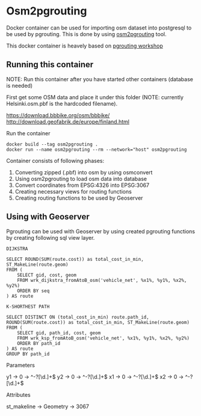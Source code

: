 # Osm2pgrouting

Docker container can be used for importing osm dataset into postgresql to be used by pgrouting. This is done by using [osm2pgrouting](https://github.com/pgRouting/osm2pgrouting) tool.

This docker container is heavely based on [pgrouting workshop](https://workshop.pgrouting.org/2.6/en/index.html)

## Running this container

NOTE: Run this container after you have started other containers (database is needed)

First get some OSM data and place it under this folder (NOTE: currently Helsinki.osm.pbf is the hardcoded filename).

https://download.bbbike.org/osm/bbbike/
http://download.geofabrik.de/europe/finland.html

Run the container

```
docker build --tag osm2pgrouting .
docker run --name osm2pgrouting --rm --network="host" osm2pgrouting
```

Container consists of following phases:

1. Converting zipped (.pbf) into osm by using osmconvert
2. Using osm2pgrouting to load osm data into database
3. Convert coordinates from EPSG:4326 into EPSG:3067
4. Creating necessary views for routing functions
5. Creating routing functions to be used by Geoserver

## Using with Geoserver

Pgrouting can be used with Geoserver by using created pgrouting functions by creating following sql view layer.

```
DIJKSTRA

SELECT ROUND(SUM(route.cost)) as total_cost_in_min, ST_MakeLine(route.geom)
FROM (
    SELECT gid, cost, geom
    FROM wrk_dijkstra_fromAtoB_osm('vehicle_net', %x1%, %y1%, %x2%, %y2%)
    ORDER BY seq
) AS route

K-SHORTHEST PATH

SELECT DISTINCT ON (total_cost_in_min) route.path_id, ROUND(SUM(route.cost)) as total_cost_in_min, ST_MakeLine(route.geom)
FROM (
	SELECT gid, path_id, cost, geom
	FROM wrk_ksp_fromAtoB_osm('vehicle_net', %x1%, %y1%, %x2%, %y2%)
	ORDER BY path_id
) AS route
GROUP BY path_id
```

Parameters

y1 -> 0 -> ^-?[\d.]+$
y2 -> 0 -> ^-?[\d.]+$
x1 -> 0 -> ^-?[\d.]+$
x2 -> 0 -> ^-?[\d.]+$

Attributes

st_makeline -> Geometry -> 3067
